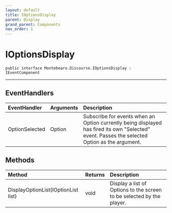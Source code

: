 ```yaml
---
layout: default
title: IOptionsDisplay
parent: Display
grand_parent: Components
nav_order: 1
---
```


# IOptionsDisplay

```
public interface Montebearo.Discourse.IOptionsDisplay : IEventComponent
```

---

## EventHandlers

| EventHandler | Arguments | Description |
|:--|:--|:--|
| OptionSelected | Option | Subscribe for events when an Option currently being displayed has fired its own "Selected" event. Passes the selected Option as the argument. |

## Methods

| Method | Returns | Description |
|:--|:--|:--|
| DisplayOptionList(IOptionList list) | void | Display a list of Options to the screen to be selected by the player.  |
